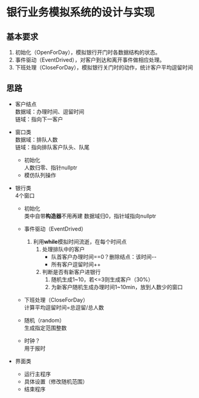 # 银行业务模拟系统的设计与实现

## 基本要求
1. 初始化（OpenForDay），模拟银行开门时各数据结构的状态。
2. 事件驱动（EventDrived），对客户到达和离开事件做相应处理。
3. 下班处理（CloseForDay），模拟银行关门时的动作，统计客户平均逗留时间

## 思路

- 客户结点  
数据域：办理时间、逗留时间    
链域：指向下一客户



- 窗口类    
数据域：排队人数  
链域：指向排队客户队头、队尾

  - 初始化  
  人数归零、指针nullptr
  - 模仿队列操作


- 银行类    
4个窗口

  -  初始化  
  类中自带**构造器**不用再建
  数据域归0，指针域指向nullptr

  - 事件驱动（EventDrived）   
    1. 利用**while**模拟时间流逝，在每个时间点
       1. 处理排队中的客户
          - 队首客户办理时间==0？删除结点：该时间--
          - 所有客户逗留时间++ 
       2. 判断是否有新客户进银行
          1. 随机生成1~10，若<=3则生成客户（30%）
          2. 为新客户随机生成办理时间1~10min，放到人数少的窗口


  - 下班处理（CloseForDay）  
  计算平均逗留时间=总逗留/总人数

  - 随机（random）    
  生成指定范围整数

  - 时钟？  
  用于报时


- 界面类
  - 运行主程序
  - 具体设置（修改随机范围）
  - 结束程序










